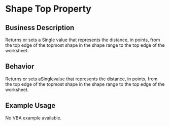 # Shape Top Property

## Business Description
Returns or sets a Single value that represents the distance, in points, from the top edge of the topmost shape in the shape range to the top edge of the worksheet.

## Behavior
Returns or sets aSinglevalue that represents the distance, in points, from the top edge of the topmost shape in the shape range to the top edge of the worksheet.

## Example Usage
No VBA example available.